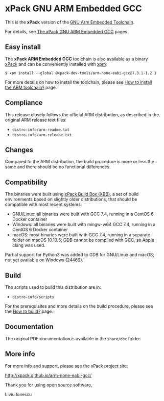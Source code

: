 # xPack GNU ARM Embedded GCC

This is the **xPack** version of the 
[GNU Arm Embedded Toolchain](https://developer.arm.com/open-source/gnu-toolchain/gnu-rm).

For details, see 
[The xPack GNU ARM Embedded GCC](https://xpack.github.io/arm-none-eabi-gcc/) pages.

## Easy install

The **xPack ARM Embedded GCC** toolchain is also available as a 
binary [xPack](https://www.npmjs.com/package/@xpack-dev-tools/arm-none-eabi-gcc) 
and can be conveniently installed with [xpm](https://www.npmjs.com/package/xpm):

```console
$ xpm install --global @xpack-dev-tools/arm-none-eabi-gcc@7.3.1-1.2.1
```

For more details on how to install the toolchain, please see 
[How to install the ARM toolchain?](http://xpack.github.io/arm-none-eabi-gcc/install/) page.

## Compliance

This release closely follows the official ARM distribution, as described 
in the original ARM release text files:

- `distro-info/arm-readme.txt`
- `distro-info/arm-release.txt`

## Changes

Compared to the ARM distribution, the build procedure is more or less the 
same and there should be no functional differences.

## Compatibility

The binaries were built using 
[xPack Build Box (XBB)](https://github.com/xpack/xpack-build-box), a set 
of build environments based on slightly older distributions, that should be 
compatible with most recent systems.

- GNU/Linux: all binaries were built with GCC 7.4, running in a CentOS 6 
  Docker container
- Windows: all binaries were built with mingw-w64 GCC 7.4, running in a 
  CentOS 6 Docker container 
- macOS: most binaries were built with GCC 7.4, running in a separate  
  folder on macOS 10.10.5; GDB cannot be compiled with GCC, so Apple 
  clang was used.

Partial support for Python3 was added to GDB for GNU/Linux and macOS; 
not yet available on Windows ([24469](https://sourceware.org/bugzilla/show_bug.cgi?id=24469)).

## Build

The scripts used to build this distribution are in:

- `distro-info/scripts`

For the prerequisites and more details on the build procedure, please see the 
[How to build?](https://github.com/xpack-dev-tools/arm-none-eabi-gcc-xpack/blob/xpack/README-BUILD.md) page. 

## Documentation

The original PDF documentation is available in the `share/doc` folder.

## More info

For more info and support, please see the xPack project site:

  http://xpack.github.io/arm-none-eabi-gcc/

Thank you for using open source software,

Liviu Ionescu


